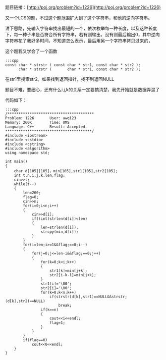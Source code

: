 <!--
.. title: POJ 1226 Substrings C++版
.. slug: poj-1226
.. date: 2013-04-07T07:35:16+08:00
.. tags:
.. link:
.. description:
.. type: text
-->

题目链接：[http://poj.org/problem?id=1226](http://poj.org/problem?id=1226)


又一个LCS的题，不过这个题范围扩大到了这个字符串，和他的逆向字符串。

讲下思路，先输入字符串找出最短的一个，依次枚举每一种长度，以及这种长度下，每一种子串是否符合所有字符串，若有则输出，没有则最后输出0，其中逆向字符串花了我好多时间，不知道怎么表示，最后用另一个字符串拷贝过来的，

这个题我又学会了一个函数

	:::cpp
	const char * strstr ( const char * str1, const char * str2 );
	      char * strstr (       char * str1, const char * str2 );

在str1里搜索str2，如果找到返回指针，找不到返回NULL



题目不难，要细心，还有什么i,j,k的关系一定要搞清楚，我先开始就是数据弄混了

代码如下：

	:::cpp
	/***************************************
	Problem: 1226		User: awq123
	Memory: 260K		Time: 0MS
	Language: C++		Result: Accepted
	***************************************/
	#include <iostream>
	#include <cstdio>
	#include <cstring>
	#include <algorithm>
	using namespace std;

	int main()
	{
		char d[105][105]，min[105],str1[105],str2[105];
		int t,n,i,j,k,len,flag;
		cin>>t;
		while(t--)
		{
			len=200;
			flag=0;
			cin>>n;
			for(i=0;i<n;i++)
			{
				cin>>d[i];
				if((int)strlen(d[i])<len)
				{
					len=strlen(d[i]);
					strcpy(min,d[i]);
				}
			}
			for(i=len;i>=1&&flag;==0;i--)
			{
				for(j=0;j<=len-i&&flag;==0;j++)
				{
					for(k=0;k<i;k++)
					{
						str1[k]=min[j+k];
						str2[i-k-1]=min[j+k];
					}
					str1[i]='\00';
					str2[i]='\00';
					for(k=0;k<n;k++)
						if(strstr(d[k],str1)==NULL&&strstr;(d[k],str2)==NULL)
							break;
					if(k==n)
					{
						cout<<i<<endl;
						flag=1;
					}
				}
			}
			if(flag==0)
				cout<<0<<endl;
		}
	}